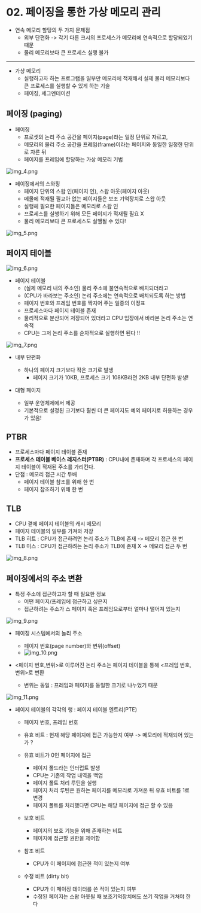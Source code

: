 # 02. 페이징을 통한 가상 메모리 관리
- 연속 메모리 할당의 두 가지 문제점
  - 외부 단편화 -> 각기 다른 크시의 프로세스가 메모리에 연속적으로 할당되었기 때문
  - 물리 메모리보다 큰 프로세스 실행 불가
---
- 가상 메모리
  - 실행하고자 하는 프로그램을 일부만 메모리에 적재해서 실제 물리 메모리보다 큰 프로세스를 실행할 수 있게 하는 기술
  - 페이징, 세그멘테이션

## 페이징 (paging)
- 페이징
  - 프로셋의 논리 주소 공간을 페이지(page)라는 일정 단위로 자르고,
  - 메모리의 물리 주소 공간을 프레임(frame)이라는 페이지와 동일한 일정한 단위로 자른 뒤
  - 페이지를 프레임에 할당하는 가상 메모리 기법

![img_4.png](imgs/img_4.png)

- 페이징에서의 스와핑
  - 페이지 단위의 스왑 인(페이지 인), 스왑 아웃(페이지 아웃)
  - 메몰에 적재될 필교아 없는 페이지들은 보조 기억장치로 스왑 아웃
  - 실행헤 필요한 페이지들은 메모리로 스왑 인
  - 프로세스를 실행하기 위해 모든 페이지가 적재될 필요 X
  - 물리 메모리보다 큰 프로세스도 실핼될 수 있다!

![img_5.png](imgs/img_5.png)

## 페이지 테이블
![img_6.png](imgs/img_6.png)

- 페이지 테이블
  - (실제 메모리 내의 주소인) 물리 주소에 불연속적으로 배치되더라고
  - (CPU가 바라보는 주소인) 논리 주소에는 연속적으로 배치되도록 하는 방법
  - 페이지 번호와 프레임 번호를 짝지어 주는 일종의 이정표
  - 프로세스마다 페이지 테이블 존재
  - 물리적으로 분산되어 저장되어 있더라고 CPU 입장에서 바라본 논리 주소는 연속적
  - CPU는 그저 논리 주소를 순차적으로 실행하면 된다 !!

![img_7.png](imgs/img_7.png)

- 내부 단편화
  - 하나의 페이지 크기보다 작은 크기로 발생
    - 페이지 크기가 10KB, 프로세스 크기 108KB라면 2KB 내부 단편화 발생!

- 대형 페이지
  - 일부 운영체제에서 제공
  - 기본적으로 설정된 크기보다 훨씬 더 큰 페이지도 예외 페이지로 허용하는 경우가 있음!

## PTBR
- 프로세스마다 페이지 테이블 존재
- **프로세스 테이블 베이스 레지스터(PTBR)** : CPU내에 존재하며 각 프로세스의 페이지 테이블이 적재된 주소를 가리킨다.
- 단점 : 메모리 접근 시간 두배
  - 페이지 테이블 참조를 위해 한 번
  - 페이지 참조하기 위해 한 번

## TLB
- CPU 곁에 페이지 테이블의 캐시 메모리
- 페이지 테이블의 일부를 가져와 저장
- TLB 히트 : CPU가 접근하려면 논리 주소가 TLB에 존재 -> 메모리 접근 한 번
- TLB 미스 : CPU가 접근하려는 논리 주소가 TLB에 존재 X -> 메모리 접근 두 번

![img_8.png](imgs/img_8.png)

## 페이징에서의 주소 변환
- 특정 주소에 접근하고자 할 때 필요한 정보
  - 어떤 페이지/프레임에 접근하고 싶은지
  - 접근하려는 주소가 스 페이지 혹은 프레임으로부터 얼마나 떨어져 있는지

![img_9.png](imgs/img_9.png)


- 페이징 시스템에서의 놀리 주소
  - 페이지 번호(page number)와 변위(offset)
  - ![img_10.png](imgs/img_10.png)

- <페이지 번호,변위>로 이루어진 논리 주소는 페이지 테이블을 통해 <프레임 번호, 변위>로 변환
  - 변위는 동일 : 프레임과 페이지를 동일한 크기로 나누었기 때문

![img_11.png](imgs/img_11.png)

- 페이지 테이블의 각각의 행 : 페이지 테이블 엔트리(PTE)
  - 페이지 번호, 프레임 번호
  - 유효 비트 : 현재 해당 페이지에 접근 가능한지 여부 -> 메모리에 적재되어 있는가 ?
  - 유효 비트가 0인 페이지에 접근
    - 페이지 폴드라는 인터럽트 발생
    - CPU는 기존의 작업 내역을 백업
    - 페이지 폴트 처리 루틴을 실행
    - 페이지 처리 루틴은 원하는 페이지를 메모리로 가져온 뒤 유효 비트를 1로 변경
    - 페이지 폴트를 처리했다면 CPU는 해당 페이지에 접근 할 수 있음

  - 보호 비트
    - 페이지의 보호 기능을 위해 존재하는 비트
    - 페이지에 접근할 권한을 제어함
  - 참조 비트
    - CPU가 이 페이지에 접근한 적이 있는지 여부
  - 수정 비트 (dirty bit)
    - CPU가 이 페이징 데이터를 쓴 적이 있는지 여부
    - 수정된 페이지는 스왑 아웃될 때 보조기억장치에도 쓰기 작업을 거쳐야 한다
